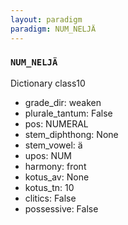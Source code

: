 ```yaml
---
layout: paradigm
paradigm: NUM_NELJÄ
---
```

### ` NUM_NELJÄ `

Dictionary class10
* grade_dir: weaken
* plurale_tantum: False
* pos: NUMERAL
* stem_diphthong: None
* stem_vowel: ä
* upos: NUM
* harmony: front
* kotus_av: None
* kotus_tn: 10
* clitics: False
* possessive: False
